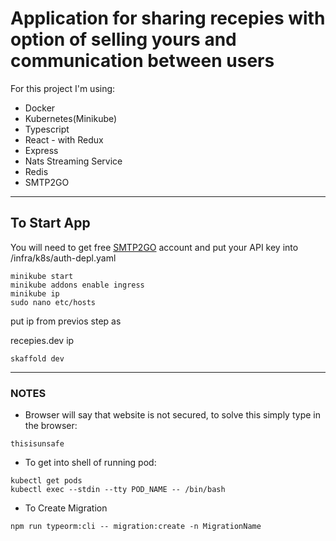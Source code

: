 # Application for sharing recepies with option of selling yours and communication between users
For this project I'm using:
* Docker
* Kubernetes(Minikube)
* Typescript
* React - with Redux
* Express
* Nats Streaming Service
* Redis
* SMTP2GO
---
## To Start App

You will need to get free [SMTP2GO](https://www.smtp2go.com/) account and put your API key into /infra/k8s/auth-depl.yaml 
```
minikube start 
minikube addons enable ingress
minikube ip 
sudo nano etc/hosts 
```
put ip from previos step as 

recepies.dev  ip

```
skaffold dev
```

---
### NOTES
* Browser will say that website is not secured, to solve this simply type in the browser:
``` 
thisisunsafe
```
* To get into shell of running pod:
``` 
kubectl get pods
kubectl exec --stdin --tty POD_NAME -- /bin/bash
```

* To Create Migration 
```
npm run typeorm:cli -- migration:create -n MigrationName
```